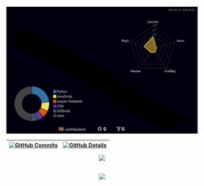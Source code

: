 


![GitHub 3D Contributions](./profile-3d-contrib/profile-night-rainbow.svg)

  

  
 | [![GitHub Commits](http://github-profile-summary-cards.vercel.app/api/cards/productive-time?username=gabrielgasperig&theme=dracula&utcOffset=-3)](https://github.com/vn7n24fzkq/github-profile-summary-cards) | [![GitHub Details](http://github-profile-summary-cards.vercel.app/api/cards/profile-details?username=gabrielgasperig&theme=dracula)](https://github.com/vn7n24fzkq/github-profile-summary-cards) |  
 | ----------- | ----------- |


 
  <div align="center" >
<a href="https://skillicons.dev">
  <img src="https://skillicons.dev/icons?i=git,githubactions,vscode,javascript,html,css,python,django,qt,flask,docker,figma,linux,github,vercel,postman,bootstrap,devto,anaconda,fastapi,gitlab,bash,obsidian,mysql,md,postgres,godot,discord,linkedin,instagram" />
</a>
  <br />

  </div>

 
##
   <div align="center">
     <img src="https://github-profile-trophy.vercel.app/?username=gabrielgasperig&row=1&column=6&theme=dracula&margin-w=15&margin-h=15"/>
  </div>
  
 






 
  
  

  
